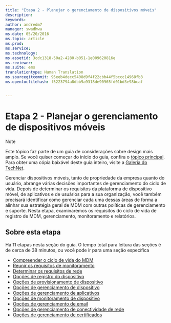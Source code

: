 ```yaml
---
title: "Etapa 2 - Planejar o gerenciamento de dispositivos móveis"
description: 
keywords: 
author: andredm7
manager: swadhwa
ms.date: 05/20/2016
ms.topic: article
ms.prod: 
ms.service: 
ms.technology: 
ms.assetid: 3cdc1318-50a2-4280-b051-1e009620816e
ms.reviewer: 
ms.suite: ems
translationtype: Human Translation
ms.sourcegitcommit: 95eeb4decc5408d9f4f22cbb44f5bccc14968fb3
ms.openlocfilehash: f5223794a8dbb9a9318de90965fd01bd3e98bcaf


---
```


# Etapa 2 - Planejar o gerenciamento de dispositivos móveis

>[!NOTE]
>Este tópico faz parte de um guia de considerações sobre design mais amplo. Se você quiser começar do início do guia, confira o [tópico principal](mdm-design-considerations-guide.md). Para obter uma cópia baixável deste guia inteiro, visite a [Galeria do TechNet](https://gallery.technet.microsoft.com/Mobile-Device-Management-7d401582).

Gerenciar dispositivos móveis, tanto de propriedade da empresa quanto do usuário, abrange várias decisões importantes de gerenciamento do ciclo de vida. Depois de determinar os requisitos da plataforma de dispositivo móvel, de aplicativos e de usuários para a sua organização, você também precisará identificar como gerenciar cada uma dessas áreas de forma a alinhar sua estratégia geral de MDM com outras políticas de gerenciamento e suporte. Nesta etapa, examinaremos os requisitos do ciclo de vida de registro de MDM, gerenciamento, monitoramento e relatórios.

## Sobre esta etapa

Há 11 etapas nesta seção do guia. O tempo total para leitura das seções é de cerca de 38 minutos, ou você pode ir para uma seção específica

- [Compreender o ciclo de vida do MDM](mdm-understand-mdm-lifecycle.md)
- [Reunir os requisitos de monitoramento](mdm-gather-monitoring-requirements.md)
- [Determinar os requisitos de rede](mdm-determine-network-requirements.md)
- [Opções de registro do dispositivo](mdm-device-enrollment-options.md)
- [Opções de provisionamento de dispositivo](mdm-device-provisioning-options.md)
- [Opções de gerenciamento de dispositivo](mdm-device-management-options.md)
- [Opções de gerenciamento de aplicativos](mdm-application-management-options.md)
- [Opções de monitoramento de dispositivo](mdm-device-monitoring-options.md)
- [Opções de gerenciamento de email](mdm-email-management-options.md)
- [Opções de gerenciamento de conectividade de rede](mdm-network-connectivity-management-options.md)
- [Opções de gerenciamento de certificados](mdm-certificate-management-options.md)


<!--HONumber=Jun16_HO4-->


